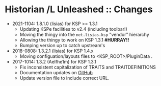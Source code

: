# Historian /L Unleashed :: Changes

* 2021-1104: 1.8.1.0 (lisias) for KSP >= 1.3.1
	+ Updating KSPe facilities to v2.4 (including toolbar!)
	+ Moving the thingy into the `net.lisias.ksp` "vendor" hierarchy
	+ Allowing the thingy to work on KSP 1.3.1 **#HURRAY!!** 
	+ Bumping version up to catch upstream's
* 2018-0808: 1.3.2.1 (lisias) for KSP 1.4.x
	+ Moving configuation/layouts files to <KSP_ROOT>/PluginData . 
* 2017-1014: 1.3.2 (Aelfhe1m) for KSP 1.3.1
	+ Fix inconsistent capitalization of TRAITS and TRAITDEFINITIONS
	+ Documentation updates on [GitHub](https://github.com/Aelfhe1m/Historian-Expanded/blob/v.1.3.2/README.md)
	+ Update version file to include correct URL.
